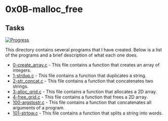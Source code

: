 # 0x0B-malloc_free

## Tasks

[![Progress](https://img.shields.io/badge/Progress-7%2F7-blue.svg)](https://shields.io/)

This directory contains several programs that I have created. Below is a list of the programs and a brief description of what each one does.

- [0-create_array.c](0-create_array.c) - This file contains a function that creates an array of integers.
- [1-strdup.c](1-strdup.c) - This file contains a function that duplicates a string.
- [2-str_concat.c](2-str_concat.c) - This file contains a function that concatenates two strings.
- [3-alloc_grid.c](3-alloc_grid.c) - This file contains a function that allocates a 2D array.
- [4-free_grid.c](4-free_grid.c) - This file contains a function that frees a 2D array.
- [100-argstostr.c](100-argstostr.c) - This file contains a function that concatenates all arguments of a program.
- [101-strtow.c](101-strtow.c) - This file contains a function that splits a string into words.
